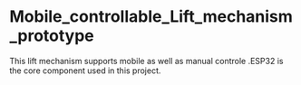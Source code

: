 # Mobile_controllable_Lift_mechanism_prototype
This lift mechanism supports mobile as well as manual controle .ESP32 is the core component used in this project.
